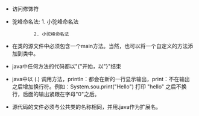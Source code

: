 - 访问修饰符

- 驼峰命名法: 1. 小驼峰命名法

          	  2. 小驼峰命名法 

- 在类的源文件中必须包含一个main方法。当然，也可以将一个自定义的方法添加到类中。
- java中任何方法的代码都以"{"开始，以"}"结束
- java中以 (.) 调用方法，println：都会在新的一行显示输出，print：不在输出之后增加换行符。例如：System.sou.print("Hello") 打印 "hello" 之后不换行，后面的输出紧跟在字母"0"之后。
- 源代码的文件必须与公共类的名称相同，并用.java作为扩展名。
